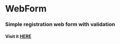 # WebForm

### Simple registration web form with validation

#### Visit it [HERE](https://manueldilena.github.io/WebForm/)
